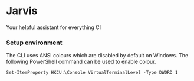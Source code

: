 # Jarvis
Your helpful assistant for everything CI

### Setup environment

The CLI uses ANSI colours which are disabled by default on Windows. The following PowerShell command can be used to enable colour.

`Set-ItemProperty HKCU:\Console VirtualTerminalLevel -Type DWORD 1`
